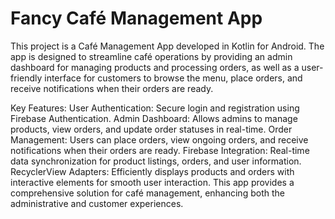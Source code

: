 
# Fancy Café Management App

This project is a Café Management App developed in Kotlin for Android. The app is designed to streamline café operations by providing an admin dashboard for managing products and processing orders, as well as a user-friendly interface for customers to browse the menu, place orders, and receive notifications when their orders are ready.

Key Features:
User Authentication: Secure login and registration using Firebase Authentication.
Admin Dashboard: Allows admins to manage products, view orders, and update order statuses in real-time.
Order Management: Users can place orders, view ongoing orders, and receive notifications when their orders are ready.
Firebase Integration: Real-time data synchronization for product listings, orders, and user information.
RecyclerView Adapters: Efficiently displays products and orders with interactive elements for smooth user interaction.
This app provides a comprehensive solution for café management, enhancing both the administrative and customer experiences.
